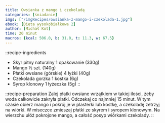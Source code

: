 ```yaml
---
title: Owsianka z mango i czekoladą
categories: [śniadanie]
imgs: ["/imgRecipes/owsianka-z-mango-i-czekolada-1.jpg"]
ebook: [Dieta wysokobiałkowa 2]
author: [Michał Kot]
time: 20 minut
macros: {kcal: 506.0, b: 31.0, t: 11.3, w: 67.5}
---
```


::recipe-ingredients
- Skyr pitny naturalny 1 opakowanie (330g)
- Mango ½ szt. (140g)
- Płatki owsiane (górskie) 4 łyżki (40g)
- Czekolada gorzka 1 kostka (6g)
- Syrop klonowy 1 łyżeczka (5g)
::

::recipe-preparation
Zalej płatki owsiane wrzątkiem w takiej ilości, żeby woda całkowicie zakryła płatki.
Odczekaj co najmniej 15 minut. W tym czasie obierz mango i pokrój je w plasterki lub kostkę, a czekoladę zetrzyj na wiórki.
W miseczce zmieszaj płatki ze skyrem i syropem klonowym. Na wierzchu ułóż pokrojone mango, a całość posyp wiórkami czekolady.
::